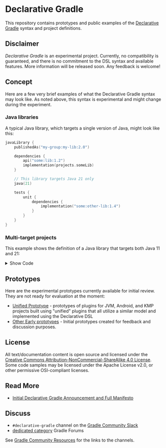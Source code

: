 # Declarative Gradle

This repository contains prototypes and public examples
of the [Declarative Gradle](https://blog.gradle.org/declarative-gradle)
syntax and project definitions.

## Disclaimer

_Declarative Gradle_ is an experimental project.
Currently, no compatibility is guaranteed, and there is no commitment to the DSL syntax
and available features.
More information will be released soon.
Any feedback is welcome!

<!-- TODO: Add project manifesto -->

## Concept

Here are a few very brief examples of what the Declarative Gradle syntax may look like.
As noted above, this syntax is experimental and might change during the experiment.

### Java libraries

A typical Java library, which targets a single version of Java, might look like this:

```kotlin
javaLibrary {
    publishedAs("my-group:my-lib:2.0")

    dependencies {
        api("some:lib:1.2")
        implementation(projects.someLib)
    }

    // This library targets Java 21 only
    java(21)

    tests {
        unit {
            dependencies {
                implementation("some:other-lib:1.4")
            }
        }
    }
}
```

### Multi-target projects

This example shows the definition of a Java library that targets both Java 11 and 21:

<details>
  <summary>Show Code</summary>

```kotlin
// Declare the type of software that the project produces
// There is no plugin application, as Gradle infers this from the "javaLibrary" type definition
javaLibrary {
    // All information about the library is grouped here

    // GroupID/ArtifactID/Version for publishing
    publishedAs("my-group:my-lib:2.0")

    // Common dependencies for all targets
    dependencies {
        api("some:lib:1.2")
        implementation(projects.someLib)
    }

    // A library might have more than one target
    targets {
        // All information about specific targets is grouped here
        
        // Declare Java 11 as a target
        java(11) {
            // Specific information about Java 11 target
            
            // An additional dependency that is used only for Java 11
            dependencies {
                implementation("some:back-port-lib:1.5")
            }
        }

        // Declare Java 21 as a target, with no additional information
        java(21)
    }
    
    tests {
        // All information about the tests is grouped here
        
        unit {
            // Dependencies for the unit tests
            dependencies {
                implementation("some:other-lib:1.4")
            }
        }
    }
}
```

</details>

## Prototypes

Here are the experimental prototypes
currently available for initial review.
They are not ready for evaluation at the moment:

- [Unified Prototype](./unified-prototype/README.md) - prototypes of plugins for JVM, Android, and KMP projects built using "unified" plugins that all utilize a similar model and implemented using the Declarative DSL
- [Other Early prototypes](./early-prototypes/README.md) -
Initial prototypes created for feedback and discussion purposes.

## License

All text/documentation content is open source and licensed under the
[Creative Commons Attribution-NonCommercial-ShareAlike 4.0 License](./LICENSE.txt).
Some code samples may be licensed under the Apache License v2.0,
or other permissive OSI-compliant licenses.

## Read More

- [Initial Declarative Gradle Announcement and Full Manifesto](https://blog.gradle.org/declarative-gradle)

## Discuss

- `#declarative-gradle` channel on the [Gradle Community Slack](https://gradle.org/slack-invite)
- [dedicated category](https://discuss.gradle.org/c/help-discuss/declarative-gradle/38) Gradle Forums

See [Gradle Community Resources](https://gradle.org/resources/) for the links to the channels.
